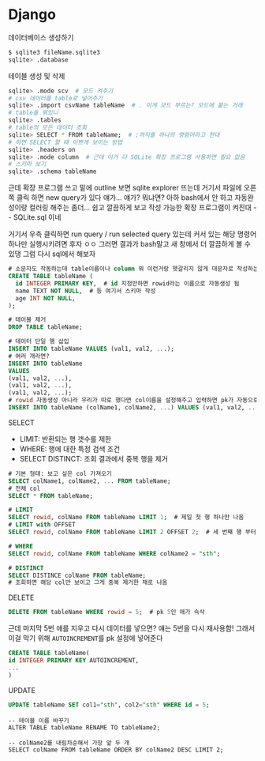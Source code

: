 # Django

데이터베이스 생성하기

```bash
$ sqlite3 fileName.sqlite3
sqlite> .database
```



테이블 생성 및 삭제

```bash
sqlite> .mode scv  # 모드 켜주기
# csv 데이터를 table로 넣어주기
sqlite> .import csvName tableName  # . 이게 모드 부르는? 모드에 붙는 거래
# table들 뭐있니
sqlite> .tables
# table의 모든 데이터 조회
sqlite> SELECT * FROM tableName;  # ;까지를 하나의 명령어라고 한대
# 하면 SELECT 할 때 이쁘게 보이는 방법
sqlite> .headers on
sqlite> .mode column  # 근데 이거 다 SQLite 확장 프로그램 사용하면 필요 없음
# 스키마 보기
sqlite> .schema tableName
```



근데 확장 프로그램 쓰고 밑에 outline 보면 sqlite explorer 뜨는데 거기서 파일에 오른쪽 클릭 하면 new query가 있다 얘가... 얘가? 뭐냐면? 아하 bash에서 안 하고 자동완성이랑 컬러링 해주는 좀더... 쉽고 깔끔하게 보고 작성 가능한 확장 프로그램이 켜진대 -- SQLite.sql 이네

거기서 우측 클릭하면 run query / run selected query 있는데 커서 있는 해당 명령어 하나만 실행시키려면 후자 ㅇㅇ 그러면 결과가 bash말고 새 창에서 더 깔끔하게 볼 수 있댕 그럼 다시 sql에서 해보자



```sql
# 소문자도 작동하는데 table이름이나 column 뭐 이런거랑 헷갈리지 않게 대문자로 작성하는 게 암묵적
CREATE TABLE tableName (
  id INTEGER PRIMARY KEY,  # id 지정안하면 rowid라는 이름으로 자동생성 됨
  name TEXT NOT NULL,  # 등 여기서 스키마 작성
  age INT NOT NULL,
);

# 테이블 제거
DROP TABLE tableName;
```



```sql
# 데이터 단일 행 삽입
INSERT INTO tableName VALUES (val1, val2, ...);
# 여러 개라면?
INSERT INTO tableName
VALUES
(val1, val2, ...),
(val1, val2, ...),
(val1, val2, ...);
# rowid 자동생성 아니라 우리가 따로 했다면 col이름을 설정해주고 입력하면 pk가 자동으로 채워짐
INSERT INTO tableName (colName1, colName2, ...) VALUES (val1, val2, ...); 
```



SELECT

* LIMIT: 반환되는 행 갯수를 제한
* WHERE: 행에 대한 특정 검색 조건
* SELECT DISTINCT: 조회 결과에서 중복 행을 제거

```sql
# 기본 형태: 보고 싶은 col 가져오기
SELECT colName1, colName2, ... FROM tableName;
# 전체 col
SELECT * FROM tableName;

# LIMIT
SELECT rowid, colName FROM tableName LIMIT 1;  # 제일 첫 행 하나만 나옴
# LIMIT with OFFSET
SELECT rowid, colName FROM tableName LIMIT 2 OFFSET 2;  # 세 번째 행 부터 2개가 나옴

# WHERE
SELECT rowid, colName FROM tableName WHERE colName2 = "sth";

# DISTINCT
SELECT DISTINCE colName FROM tableName;
# 조회하면 해당 col만 보이고 그게 중복 제거한 채로 나옴
```



DELETE

```sql
DELETE FROM tableName WHERE rowid = 5;  # pk 5인 애가 슥삭
```

근데 마지막 5번 애를 지우고 다시 데이터를 넣으면? 얘는 5번을 다시 재사용함!
 그래서 이걸 막기 위해 `AUTOINCREMENT`를 pk 설정에 넣어준다

```sql
CREATE TABLE tableName(
id INTEGER PRIMARY KEY AUTOINCREMENT,
...
)
```



UPDATE

```sql
UPDATE tableName SET col1="sth", col2="sth" WHERE id = 5; 
```



```sqlite
-- 테이블 이름 바꾸기
ALTER TABLE tableName RENAME TO tableName2;
```



```sqlite
-- colName2를 내림차순해서 가장 앞 두 개
SELECT colName FROM tableName ORDER BY colName2 DESC LIMIT 2;
```

